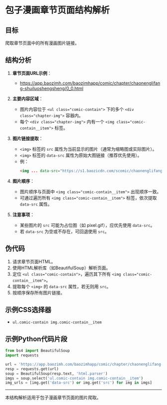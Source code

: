 # 包子漫画章节页面结构解析

## 目标
爬取章节页面中的所有漫画图片链接。

## 结构分析

1. **章节页面URL示例**：
   - https://app.baozimh.com/baozimhapp/comic/chapter/chaonenglifang-shuiluoshengsheng/0_0.html

2. **主要内容区域**：
   - 图片内容位于 `<ul class="comic-contain">` 下的多个 `<div class="chapter-img">` 容器内。
   - 每个 `<div class="chapter-img">` 内有一个 `<img class="comic-contain__item">` 标签。

3. **图片链接提取**：
   - `<img>` 标签的 `src` 属性为当前显示的图片（通常为缩略图或实际图片）。
   - `<img>` 标签的 `data-src` 属性为原始大图链接（推荐优先使用）。
   - 例：
     ```html
     <img ... data-src="https://s1.baozicdn.com/scomic/chaonenglifang-shuiluoshengsheng/0/1-uymi/1.jpg" ...>
     ```

4. **图片顺序**：
   - 图片顺序与页面中 `<img class="comic-contain__item">` 出现顺序一致。
   - 可通过遍历所有 `<img class="comic-contain__item">` 标签，依次提取 `data-src` 属性。

5. **注意事项**：
   - 某些图片的 `src` 可能为占位图（如 pixel.gif），应优先使用 `data-src`。
   - 若 `data-src` 为空或不存在，可回退使用 `src`。

## 伪代码

1. 请求章节页面HTML。
2. 使用HTML解析库（如BeautifulSoup）解析页面。
3. 定位 `<ul class="comic-contain">`，遍历其下所有 `<img class="comic-contain__item">`。
4. 提取每个 `<img>` 的 `data-src` 属性，若无则用 `src`。
5. 按顺序保存所有图片链接。

## 示例CSS选择器
- `ul.comic-contain img.comic-contain__item`

## 示例Python代码片段
```python
from bs4 import BeautifulSoup
import requests

url = 'https://app.baozimh.com/baozimhapp/comic/chapter/chaonenglifang-shuiluoshengsheng/0_0.html'
resp = requests.get(url)
soup = BeautifulSoup(resp.text, 'html.parser')
imgs = soup.select('ul.comic-contain img.comic-contain__item')
img_urls = [img.get('data-src') or img.get('src') for img in imgs]
```

---

本结构解析适用于包子漫画章节页面的图片爬取。
